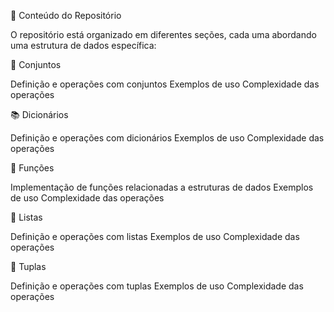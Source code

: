 📂 Conteúdo do Repositório

O repositório está organizado em diferentes seções, cada uma abordando uma estrutura de dados específica:

🧮 Conjuntos 

Definição e operações com conjuntos
Exemplos de uso
Complexidade das operações

📚 Dicionários 

Definição e operações com dicionários
Exemplos de uso
Complexidade das operações

🎯 Funções 

Implementação de funções relacionadas a estruturas de dados
Exemplos de uso
Complexidade das operações

📜 Listas 

Definição e operações com listas
Exemplos de uso
Complexidade das operações

🔄 Tuplas 

Definição e operações com tuplas
Exemplos de uso
Complexidade das operações